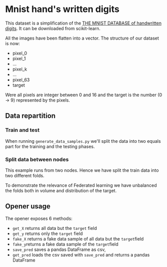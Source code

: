 # Mnist hand's written digits

This dataset is a simplification of the [THE MNIST DATABASE of handwritten digits](http://yann.lecun.com/exdb/mnist/). It can be downloaded from scikit-learn.

All the images have been flatten into a vector.
The structure of our dataset is now:

* pixel_0
* pixel_1
* ...
* pixel_k
* ...
* pixel_63
* target

Were all pixels are integer between 0 and 16 and the target is the number (0 -> 9) represented by the pixels.

## Data repartition

### Train and test

When running `generate_data_samples.py` we'll split the data into two equals part for the training and the testing phases.

### Split data between nodes

This example runs from two nodes. Hence we have split the train data into two different folds.

To demonstrate the relevance of Federated learning we have unbalanced the folds both in volume and distribution of the target.

## Opener usage

The opener exposes 6 methods:

* `get_X` returns all data but the `target` field
* `get_y` returns only the `target` field
* `fake_X` returns a fake data sample of all data but the `target`field
* `fake_y`returns a fake data sample of the `target`field
* `save_pred` saves a pandas DataFrame as csv,
* `get_pred` loads the csv saved with `save_pred` and returns a pandas DataFrame
